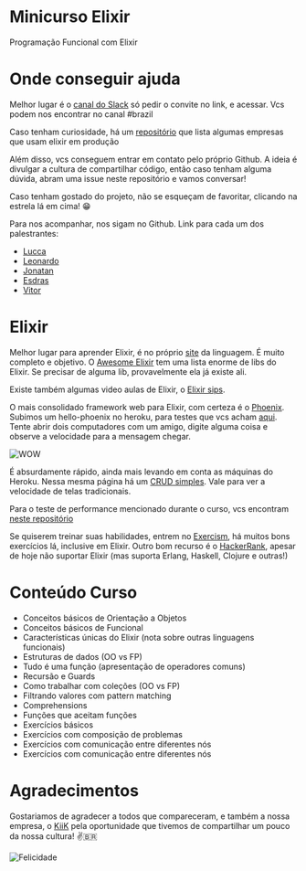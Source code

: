 Minicurso Elixir
===

Programação Funcional com Elixir 

Onde conseguir ajuda 
===

Melhor lugar é o [canal do Slack](https://elixir-slackin.herokuapp.com) só pedir o convite no link, e acessar. Vcs podem nos encontrar no canal #brazil

Caso tenham curiosidade, há um [repositório](https://github.com/doomspork/elixir-companies) que lista algumas empresas que usam elixir em produção

Além disso, vcs conseguem entrar em contato pelo próprio Github. A ideia é divulgar a cultura de compartilhar código, então caso tenham alguma dúvida, abram uma issue neste repositório e vamos conversar!

Caso tenham gostado do projeto, não se esqueçam de favoritar, clicando na estrela lá em cima! 😁

Para nos acompanhar, nos sigam no Github. Link para cada um dos palestrantes:

- [Lucca](https://github.com/lucca65)
- [Leonardo](https://github.com/leorog)
- [Jonatan](https://github.com/jonatandahora)
- [Esdras](https://github.com/esdrasedu)
- [Vitor](https://github.com/vpaciulli)

Elixir
===

Melhor lugar para aprender Elixir, é no próprio [site](http://elixir-lang.org) da linguagem. É muito completo e objetivo. 
O [Awesome Elixir](https://github.com/h4cc/awesome-elixir) tem uma lista enorme de libs do Elixir. Se precisar de alguma lib, provavelmente ela já existe ali.

Existe também algumas video aulas de Elixir, o [Elixir sips](http://elixirsips.com).

O mais consolidado framework web para Elixir, com certeza é o [Phoenix](http://www.phoenixframework.org). Subimos um hello-phoenix no heroku, para testes que vcs acham [aqui](https://hello-phoenix.herokuapp.com). Tente abrir dois computadores com um amigo, digite alguma coisa e observe a velocidade para a mensagem chegar. 

![WOW](http://i.giphy.com/l41lVSySRf15JgBkA.gif)

É absurdamente rápido, ainda mais levando em conta as máquinas do Heroku. Nessa mesma página há um [CRUD simples](https://hello-phoenix.herokuapp.com/users). Vale para ver a velocidade de telas tradicionais.

Para o teste de performance mencionado durante o curso, vcs encontram [neste repositório](https://github.com/mroth/phoenix-showdown)

Se quiserem treinar suas habilidades, entrem no [Exercism](http://exercism.io), há muitos bons exercícios lá, inclusive em Elixir. Outro bom recurso é o [HackerRank](https://www.hackerrank.com), apesar de hoje não suportar Elixir (mas suporta Erlang, Haskell, Clojure e outras!)

Conteúdo Curso
===
- Conceitos básicos de Orientação a Objetos
- Conceitos básicos de Funcional
- Características únicas do Elixir (nota sobre outras linguagens funcionais)
- Estruturas de dados (OO vs FP)
- Tudo é uma função (apresentação de operadores comuns)
- Recursão e Guards
- Como trabalhar com coleções (OO vs FP)
- Filtrando valores com pattern matching
- Comprehensions
- Funções que aceitam funções
- Exercícios básicos
- Exercícios com composição de problemas
- Exercícios com comunicação entre diferentes nós
- Exercícios com comunicação entre diferentes nós

Agradecimentos
===

Gostariamos de agradecer a todos que compareceram, e também a nossa empresa, o [KiiK](kiik.com) pela oportunidade que tivemos de compartilhar um pouco da nossa cultura! ✌️🇧🇷

![Felicidade](http://i.giphy.com/SQX0Dvqe4W7pC.gif)

